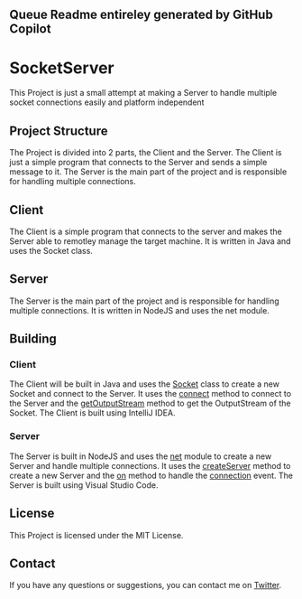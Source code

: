 [//]: # (This Project is just a small attempt at making a Server to handle multiple socket connections easily and platform independent)
## Queue Readme entireley generated by GitHub Copilot

# SocketServer

This Project is just a small attempt at making a Server to handle multiple socket connections easily and platform independent

## Project Structure

The Project is divided into 2 parts, the Client and the Server. The Client is just a simple program that connects to the Server and sends a simple message to it. The Server is the main part of the project and is responsible for handling multiple connections.

## Client

The Client is a simple program that connects to the server and makes the Server able to remotley manage the target machine. It is written in Java and uses the Socket class.

## Server

The Server is the main part of the project and is responsible for handling multiple connections. It is written in NodeJS and uses the net module.

## Building

### Client

The Client will be built in Java and uses the [Socket](https://docs.oracle.com/javase/7/docs/api/java/net/Socket.html) class to create a new Socket and connect to the Server. It uses the [connect](https://docs.oracle.com/javase/7/docs/api/java/net/Socket.html#connect(java.net.SocketAddress)) method to connect to the Server and the [getOutputStream](https://docs.oracle.com/javase/7/docs/api/java/net/Socket.html#getOutputStream()) method to get the OutputStream of the Socket. The Client is built using IntelliJ IDEA.

### Server

The Server is built in NodeJS and uses the [net](https://nodejs.org/api/net.html) module to create a new Server and handle multiple connections. It uses the [createServer](https://nodejs.org/api/net.html#net_net_createserver_options_connectionlistener) method to create a new Server and the [on](https://nodejs.org/api/events.html#events_emitter_on_eventname_listener) method to handle the [connection](https://nodejs.org/api/net.html#net_event_connection) event. The Server is built using Visual Studio Code.

## License

This Project is licensed under the MIT License.

## Contact

If you have any questions or suggestions, you can contact me on [Twitter](https://twitter.com/0xTheDev).